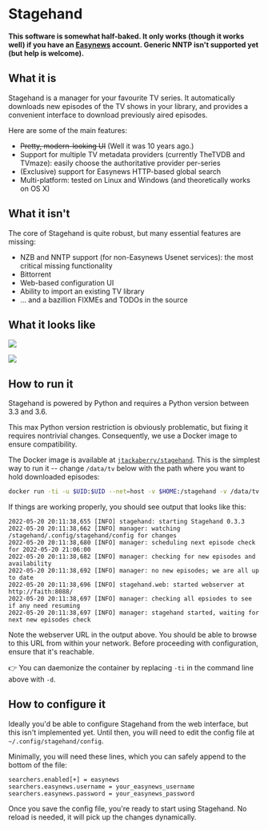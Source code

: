 # Stagehand

**This software is somewhat half-baked. It only works (though it works well)
if you have an [Easynews](https://easynews.com) account.  Generic NNTP isn't
supported yet (but help is welcome).**


## What it is

Stagehand is a manager for your favourite TV series.  It automatically
downloads new episodes of the TV shows in your library, and provides a convenient
interface to download previously aired episodes.

Here are some of the main features:

* ~~Pretty, modern-looking UI~~ (Well it was 10 years ago.)
* Support for multiple TV metadata providers (currently TheTVDB and TVmaze): easily choose the authoritative provider per-series
* (Exclusive) support for Easynews HTTP-based global search
* Multi-platform: tested on Linux and Windows (and theoretically works on OS X)

## What it isn't

The core of Stagehand is quite robust, but many essential features are missing:

* NZB and NNTP support (for non-Easynews Usenet services): the most critical missing functionality
* Bittorrent
* Web-based configuration UI
* Ability to import an existing TV library
* ... and a bazillion FIXMEs and TODOs in the source


## What it looks like

![](https://stagehand.ca/img/stagehand.jpg)

![](https://stagehand.ca/img/stagehand2.jpg)



## How to run it

Stagehand is powered by Python and requires a Python version between 3.3 and 3.6.

This max Python version restriction is obviously problematic, but fixing it requires
nontrivial changes.  Consequently, we use a Docker image to ensure compatibility.

The Docker image is available at
[`jtackaberry/stagehand`](https://hub.docker.com/r/jtackaberry/stagehand).  This is the
simplest way to run it -- change `/data/tv` below with the path where you want to hold
downloaded episodes:

```bash
docker run -ti -u $UID:$UID --net=host -v $HOME:/stagehand -v /data/tv:/stagehand/tv jtackaberry/stagehand
```

If things are working properly, you should see output that looks like this:

```
2022-05-20 20:11:38,655 [INFO] stagehand: starting Stagehand 0.3.3
2022-05-20 20:11:38,662 [INFO] manager: watching /stagehand/.config/stagehand/config for changes
2022-05-20 20:11:38,680 [INFO] manager: scheduling next episode check for 2022-05-20 21:06:00
2022-05-20 20:11:38,682 [INFO] manager: checking for new episodes and availability
2022-05-20 20:11:38,692 [INFO] manager: no new episodes; we are all up to date
2022-05-20 20:11:38,696 [INFO] stagehand.web: started webserver at http://faith:8088/
2022-05-20 20:11:38,697 [INFO] manager: checking all epsiodes to see if any need resuming
2022-05-20 20:11:38,697 [INFO] manager: stagehand started, waiting for next new episodes check
```

Note the webserver URL in the output above.  You should be able to browse to this URL from
within your network.  Before proceeding with configuration, ensure that it's reachable.

👉 You can daemonize the container by replacing `-ti` in the command line above with `-d`.


## How to configure it

Ideally you'd be able to configure Stagehand from the web interface, but this isn't
implemented yet. Until then, you will need to edit the config file at
`~/.config/stagehand/config`.

Minimally, you will need these lines, which you can safely append to the bottom
of the file:

```
searchers.enabled[+] = easynews
searchers.easynews.username = your_easynews_username
searchers.easynews.password = your_easynews_password
```

Once you save the config file, you're ready to start using Stagehand.  No reload
is needed, it will pick up the changes dynamically.
